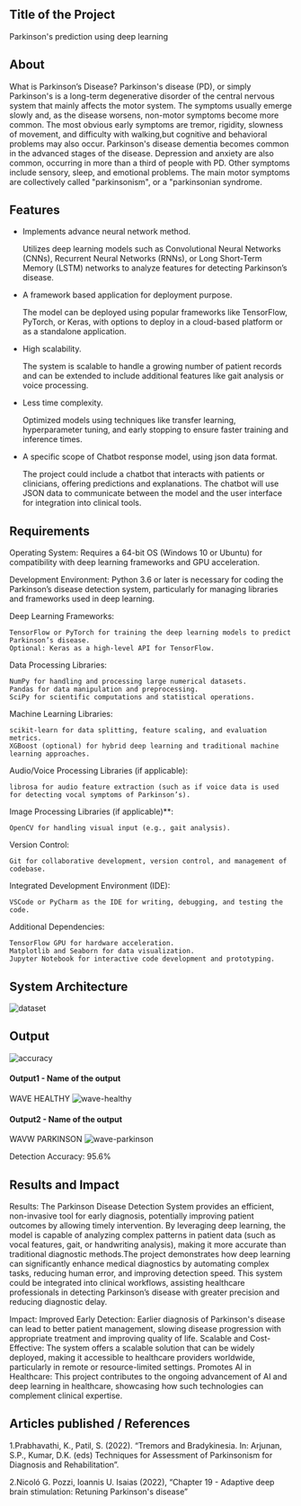 ## Title of the Project
Parkinson's prediction using deep learning

## About
What is Parkinson’s Disease?
Parkinson's disease (PD), or simply Parkinson's is a long-term degenerative disorder of the central nervous system that mainly affects the motor system. The symptoms usually emerge slowly and, as the disease worsens, non-motor symptoms become more common. The most obvious early symptoms are tremor, rigidity, slowness of movement, and difficulty with walking,but cognitive and behavioral problems may also occur. Parkinson's disease dementia becomes common in the advanced stages of the disease. Depression and anxiety are also common, occurring in more than a third of people with PD. Other symptoms include sensory, sleep, and emotional problems. The main motor symptoms are collectively called "parkinsonism", or a "parkinsonian syndrome.

## Features
- Implements advance neural network method.

  Utilizes deep learning models such as Convolutional Neural Networks (CNNs), Recurrent Neural Networks (RNNs), or Long Short-Term Memory (LSTM) networks to analyze features for detecting Parkinson’s disease.

- A framework based application for deployment purpose.

  The model can be deployed using popular frameworks like TensorFlow, PyTorch, or Keras, with options to deploy in a cloud-based platform or as a standalone application.
  
- High scalability.

  The system is scalable to handle a growing number of patient records and can be extended to include   additional features like gait analysis or voice processing.
  
- Less time complexity.

   Optimized models using techniques like transfer learning, hyperparameter tuning, and early stopping to ensure faster training and inference times.
   
- A specific scope of Chatbot response model, using json data format.

   The project could include a chatbot that interacts with patients or clinicians, offering predictions and explanations. The chatbot will use JSON data to communicate between the model and the user interface for integration into clinical tools.
   

## Requirements
Operating System: Requires a 64-bit OS (Windows 10 or Ubuntu) for compatibility with deep learning frameworks and GPU acceleration.

Development Environment: Python 3.6 or later is necessary for coding the Parkinson’s disease detection system, particularly for managing libraries and frameworks used in deep learning.

Deep Learning Frameworks:

    TensorFlow or PyTorch for training the deep learning models to predict Parkinson’s disease.
    Optional: Keras as a high-level API for TensorFlow.

Data Processing Libraries:

    NumPy for handling and processing large numerical datasets.
    Pandas for data manipulation and preprocessing.
    SciPy for scientific computations and statistical operations.

Machine Learning Libraries:

    scikit-learn for data splitting, feature scaling, and evaluation metrics.
    XGBoost (optional) for hybrid deep learning and traditional machine learning approaches.

Audio/Voice Processing Libraries (if applicable):

    librosa for audio feature extraction (such as if voice data is used for detecting vocal symptoms of Parkinson’s).

Image Processing Libraries (if applicable)**:

    OpenCV for handling visual input (e.g., gait analysis).

Version Control:

    Git for collaborative development, version control, and management of codebase.

Integrated Development Environment (IDE):

    VSCode or PyCharm as the IDE for writing, debugging, and testing the code.

Additional Dependencies:

    TensorFlow GPU for hardware acceleration.
    Matplotlib and Seaborn for data visualization.
    Jupyter Notebook for interactive code development and prototyping.

## System Architecture

![dataset](https://github.com/user-attachments/assets/08efd6c5-8eb3-4c3f-930d-f8380caeb7fa)


## Output
![accuracy](https://github.com/user-attachments/assets/3f57e06c-b510-47a6-9c7f-7536404da384)

#### Output1 - Name of the output
WAVE HEALTHY
![wave-healthy](https://github.com/user-attachments/assets/fdb05712-14a4-4f97-a3ed-63e663caa599)


#### Output2 - Name of the output
WAVW PARKINSON
![wave-parkinson](https://github.com/user-attachments/assets/16546407-ae6b-41b3-b83d-8ff565324209)

Detection Accuracy: 95.6%



## Results and Impact
Results:
  The Parkinson Disease Detection System provides an efficient, non-invasive tool for early diagnosis, potentially improving patient outcomes by allowing timely intervention. By leveraging deep learning, the model is capable of analyzing complex patterns in patient data (such as vocal features, gait, or handwriting analysis), making it more accurate than traditional diagnostic methods.The project demonstrates how deep learning can significantly enhance medical diagnostics by automating complex tasks, reducing human error, and improving detection speed. This system could be integrated into clinical workflows, assisting healthcare professionals in detecting Parkinson’s disease with greater precision and reducing diagnostic delay.
  
Impact:
   Improved Early Detection: Earlier diagnosis of Parkinson's disease can lead to better patient management, slowing disease progression with appropriate treatment and improving quality of life.
Scalable and Cost-Effective: The system offers a scalable solution that can be widely deployed, making it accessible to healthcare providers worldwide, particularly in remote or resource-limited settings.
Promotes AI in Healthcare: This project contributes to the ongoing advancement of AI and deep learning in healthcare, showcasing how such technologies can complement clinical expertise.


  

## Articles published / References
1.Prabhavathi, K., Patil, S. (2022). “Tremors and Bradykinesia. In: Arjunan, S.P., Kumar, D.K. (eds) Techniques for Assessment of Parkinsonism for Diagnosis and Rehabilitation”.

2.Nicoló G. Pozzi, Ioannis U. Isaias (2022), “Chapter 19 - Adaptive deep brain stimulation: Retuning Parkinson's disease”



